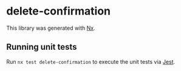 # delete-confirmation

This library was generated with [Nx](https://nx.dev).

## Running unit tests

Run `nx test delete-confirmation` to execute the unit tests via [Jest](https://jestjs.io).

